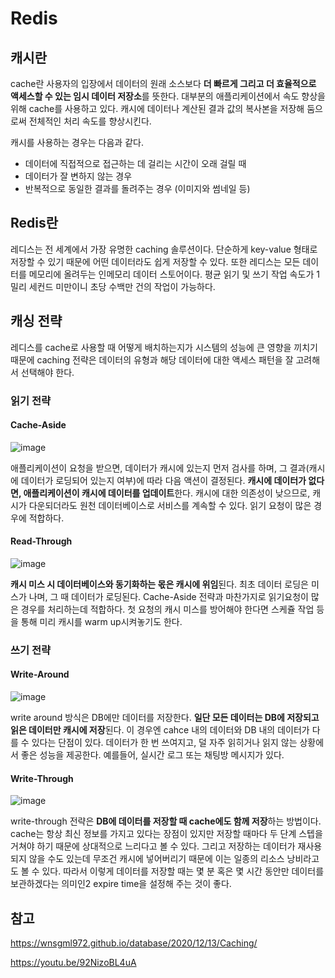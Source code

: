 # Redis


## 캐시란
cache란 사용자의 입장에서 데이터의 원래 소스보다 **더 빠르게 그리고 더 효율적으로 액세스할 수 있는 임시 데이터 저장소**를 뜻한다. 대부분의 애플리케이션에서
속도 향상을 위해 cache를 사용하고 있다. 캐시에 데이터나 계산된 결과 값의 복사본을 저장해 둠으로써 전체적인 처리 속도를 향상시킨다.

캐시를 사용하는 경우는 다음과 같다.
- 데이터에 직접적으로 접근하는 데 걸리는 시간이 오래 걸릴 때
- 데이터가 잘 변하지 않는 경우
- 반복적으로 동일한 결과를 돌려주는 경우 (이미지와 썸네일 등)

## Redis란
레디스는 전 세계에서 가장 유명한 caching 솔루션이다. 
단순하게 key-value 형태로 저장할 수 있기 때문에
어떤 데이터라도 쉽게 저장할 수 있다.
또한 레디스는 모든 데이터를 메모리에 올려두는
인메모리 데이터 스토어이다. 평균 읽기 및 쓰기 작업 속도가 1밀리 세컨드 미만이니 초당 수백만 건의 작업이 가능하다.

## 캐싱 전략
레디스를 cache로 사용할 때 어떻게 배치하는지가
시스템의 성능에 큰 영향을 끼치기 때문에 caching 전략은 데이터의 유형과
해당 데이터에 대한 액세스 패턴을
잘 고려해서 선택해야 한다.

### 읽기 전략
#### Cache-Aside

![image](https://user-images.githubusercontent.com/46465928/158104527-333053c5-04e5-48bc-a87b-beea7a98e3c5.png)

애플리케이션이 요청을 받으면, 데이터가 캐시에 있는지 먼저 검사를 하며, 그 결과(캐시에 데이터가 로딩되어 있는지 여부)에 따라 다음 액션이 결정된다. **캐시에 데이터가 없다면, 애플리케이션이 캐시에 데이터를 업데이트**한다. 캐시에 대한 의존성이 낮으므로, 캐시가 다운되더라도 원천 데이터베이스로 서비스를 계속할 수 있다. 읽기 요청이 많은 경우에 적합하다.

#### Read-Through

![image](https://user-images.githubusercontent.com/46465928/158104554-4428f6a8-8610-42c2-beb1-241a086501bf.png)

**캐시 미스 시 데이터베이스와 동기화하는 몫은 캐시에 위임**된다. 최초 데이터 로딩은 미스가 나며, 그 때 데이터가 로딩된다. Cache-Aside 전략과 마찬가지로 읽기요청이 많은 경우를 처리하는데 적합하다. 첫 요청의 캐시 미스를 방어해야 한다면 스케쥴 작업 등을 통해 미리 캐시를 warm up시켜놓기도 한다.

### 쓰기 전략
#### Write-Around

![image](https://user-images.githubusercontent.com/46465928/155972106-e45061a4-4344-4878-b109-c3f4e3a21ca2.png)

write around 방식은 DB에만 데이터를 저장한다.
**일단 모든 데이터는 DB에 저장되고 읽은 데이터만 캐시에 저장**된다. 
이 경우엔 cahce 내의 데이터와 DB 내의 데이터가
다를 수 있다는 단점이 있다. 데이터가 한 번 쓰여지고, 덜 자주 읽히거나 읽지 않는 상황에서 좋은 성능을 제공한다. 예를들어, 실시간 로그 또는 채팅방 메시지가 있다.

#### Write-Through

![image](https://user-images.githubusercontent.com/46465928/155972155-63958058-94be-4a8c-a158-bc6f53533924.png)

write-through 전략은
**DB에 데이터를 저장할 때
cache에도 함께 저장**하는 방법이다.
cache는 항상 최신 정보를 가지고 있다는 장점이 있지만
저장할 때마다 두 단계 스텝을 거쳐야 하기 때문에
상대적으로 느리다고 볼 수 있다.
그리고 저장하는 데이터가 재사용되지 않을 수도 있는데
무조건 캐시에 넣어버리기 때문에
이는 일종의 리소스 낭비라고도 볼 수 있다.
따라서 이렇게 데이터를 저장할 때는 몇 분
혹은 몇 시간 동안만 데이터를 보관하겠다는 의미인2
expire time을 설정해 주는 것이 좋다.

## 참고
https://wnsgml972.github.io/database/2020/12/13/Caching/

https://youtu.be/92NizoBL4uA




